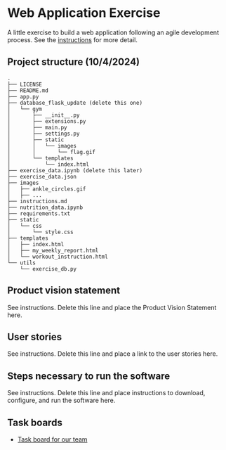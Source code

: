 # Web Application Exercise

A little exercise to build a web application following an agile development process. See the [instructions](instructions.md) for more detail.

## Project structure (10/4/2024)

```text
.
├── LICENSE
├── README.md
├── app.py
├── database_flask_update (delete this one)
│   └── gym
│       ├── __init__.py
│       ├── extensions.py
│       ├── main.py
│       ├── settings.py
│       ├── static
│       │   └── images
│       │       └── flag.gif
│       └── templates
│           └── index.html
├── exercise_data.ipynb (delete this later)
├── exercise_data.json
├── images
│   ├── ankle_circles.gif
│   ├── ...
├── instructions.md
├── nutrition_data.ipynb
├── requirements.txt
├── static
│   └── css
│       └── style.css
├── templates
│   ├── index.html
│   ├── my_weekly_report.html
│   └── workout_instruction.html
└── utils
    └── exercise_db.py
```

## Product vision statement

See instructions. Delete this line and place the Product Vision Statement here.

## User stories

See instructions. Delete this line and place a link to the user stories here.

## Steps necessary to run the software

See instructions. Delete this line and place instructions to download, configure, and run the software here.

## Task boards

- [Task board for our team](https://github.com/orgs/software-students-fall2024/projects/6)
